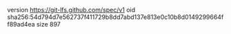version https://git-lfs.github.com/spec/v1
oid sha256:54d794d7e562737f411729b8dd7abd137e813e0c10b8d0149299664ff89ad4ea
size 897
